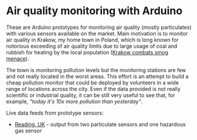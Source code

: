 # Air quality monitoring with Arduino

These are Arduino prototypes for monitoring air quality (mostly particulates) with various sensors available on the market. Main motivation
is to monitor air quality in Krakow, my home town in Poland, which is long known for notorious exceeding of air quality limits due to large
usage of coal and rubbish for heating by the local population ([Krakow combats smog menace](http://www.thenews.pl/1/6/Artykul/152431,Krakow-combats-smog-menace)).

The town is monitoring pollution levels but the monitoring stations are few and not really located in the worst areas. This effort is
an attempt to build a cheap pollution monitor that could be deployed by volunteers in a wide range of locations across the city. Even if
the data provided is not really scientific or industrial quality, it can be still very useful to see that, for example, *"today it's 10x more
pollution than yesterday"*.

Live data feeds from prototype sensors:

* [Reading, UK](https://xively.com/feeds/448897705) - output from two particulate sensors and one hazardous gas sensor

